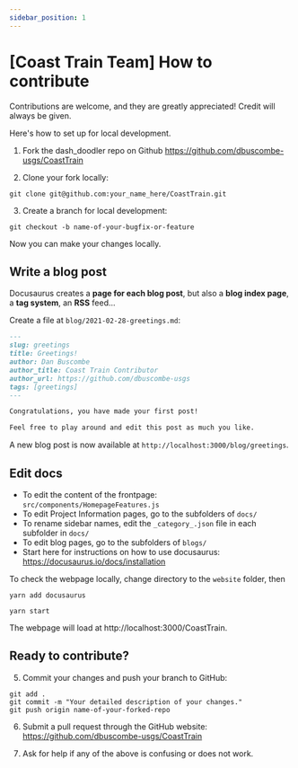 ```yaml
---
sidebar_position: 1
---
```


# [Coast Train Team] How to contribute

Contributions are welcome, and they are greatly appreciated! Credit will always be given.

Here's how to set up for local development.

1. Fork the dash_doodler repo on Github  https://github.com/dbuscombe-usgs/CoastTrain

2. Clone your fork locally:

```shell
git clone git@github.com:your_name_here/CoastTrain.git
```

3. Create a branch for local development:

```shell
git checkout -b name-of-your-bugfix-or-feature
```

Now you can make your changes locally.

## Write a blog post

Docusaurus creates a **page for each blog post**, but also a **blog index page**, a **tag system**, an **RSS** feed...


Create a file at `blog/2021-02-28-greetings.md`:

```md title="blog/2021-02-28-greetings.md"
---
slug: greetings
title: Greetings!
author: Dan Buscombe
author_title: Coast Train Contributor
author_url: https://github.com/dbuscombe-usgs
tags: [greetings]
---

Congratulations, you have made your first post!

Feel free to play around and edit this post as much you like.
```

A new blog post is now available at `http://localhost:3000/blog/greetings`.


## Edit docs

* To edit the content of the frontpage: `src/components/HomepageFeatures.js`
* To edit Project Information pages, go to the subfolders of `docs/`
* To rename sidebar names, edit the `_category_.json` file in each subfolder in `docs/`
* To edit blog pages, go to the subfolders of `blogs/`
* Start here for instructions on how to use docusaurus: https://docusaurus.io/docs/installation

To check the webpage locally, change directory to the `website` folder, then

```shell
yarn add docusaurus
```

```shell
yarn start
```

The webpage will load at http://localhost:3000/CoastTrain.


## Ready to contribute?


5. Commit your changes and push your branch to GitHub:

```shell
git add .
git commit -m "Your detailed description of your changes."
git push origin name-of-your-forked-repo
```

6. Submit a pull request through the GitHub website: https://github.com/dbuscombe-usgs/CoastTrain

7. Ask for help if any of the above is confusing or does not work.
